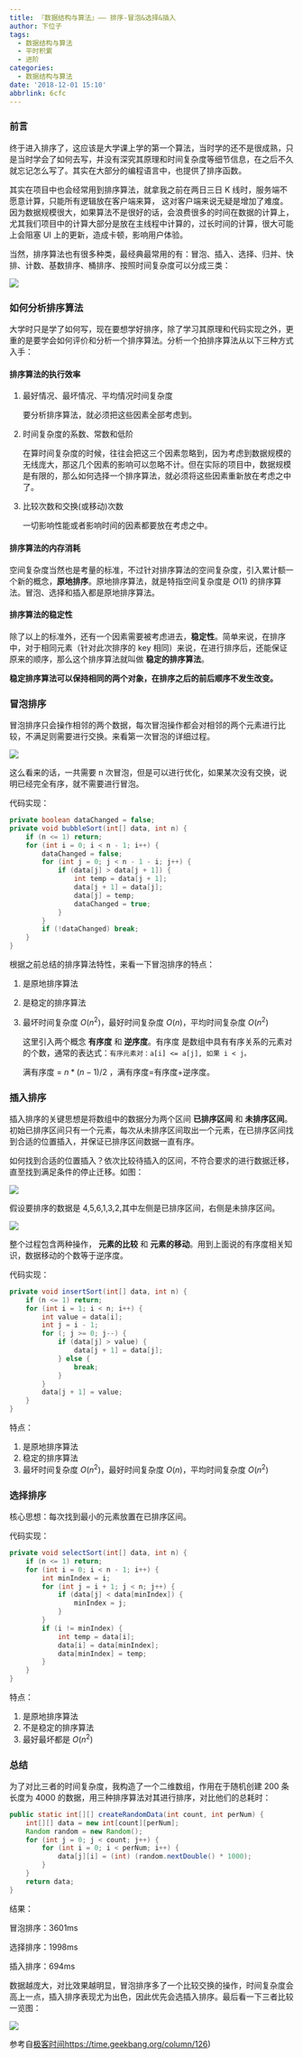 ```yaml
---
title: 『数据结构与算法』—— 排序-冒泡&选择&插入
author: 下位子
tags:
  - 数据结构与算法
  - 平时积累
  - 进阶
categories:
  - 数据结构与算法
date: '2018-12-01 15:10'
abbrlink: 6cfc
---
```


### 前言

终于进入排序了，这应该是大学课上学的第一个算法，当时学的还不是很成熟，只是当时学会了如何去写，并没有深究其原理和时间复杂度等细节信息，在之后不久就忘记怎么写了。其实在大部分的编程语言中，也提供了排序函数。

<!-- more -->

其实在项目中也会经常用到排序算法，就拿我之前在两日三日 K 线时，服务端不愿意计算，只能所有逻辑放在客户端来算， 这对客户端来说无疑是增加了难度。因为数据规模很大，如果算法不是很好的话，会浪费很多的时间在数据的计算上，尤其我们项目中的计算大部分是放在主线程中计算的，过长时间的计算，很大可能上会阻塞 UI 上的更新，造成卡顿，影响用户体验。

当然，排序算法也有很多种类，最经典最常用的有：冒泡、插入、选择、归并、快排、计数、基数排序、桶排序、按照时间复杂度可以分成三类：

![](https://static001.geekbang.org/resource/image/fb/cd/fb8394a588b12ff6695cfd664afb17cd.jpg)

### 如何分析排序算法

大学时只是学了如何写，现在要想学好排序，除了学习其原理和代码实现之外，更重的是要学会如何评价和分析一个排序算法。分析一个拍排序算法从以下三种方式入手：

#### 排序算法的执行效率

1. 最好情况、最坏情况、平均情况时间复杂度

   要分析排序算法，就必须把这些因素全部考虑到。

2. 时间复杂度的系数、常数和低阶

   在算时间复杂度的时候，往往会把这三个因素忽略到，因为考虑到数据规模的无线庞大，那这几个因素的影响可以忽略不计。但在实际的项目中，数据规模是有限的，那么如何选择一个排序算法，就必须将这些因素重新放在考虑之中了。

3. 比较次数和交换(或移动)次数

   一切影响性能或者影响时间的因素都要放在考虑之中。

#### 排序算法的内存消耗

空间复杂度当然也是考量的标准，不过针对排序算法的空间复杂度，引入累计额一个新的概念，**原地排序**。原地排序算法，就是特指空间复杂度是 $O(1)$ 的排序算法。冒泡、选择和插入都是原地排序算法。

#### 排序算法的稳定性

除了以上的标准外，还有一个因素需要被考虑进去，**稳定性**。简单来说，在排序中，对于相同元素（针对此次排序的 key 相同）来说，在进行排序后，还能保证原来的顺序，那么这个排序算法就叫做 **稳定的排序算法**。

**稳定排序算法可以保持相同的两个对象，在排序之后的前后顺序不发生改变。**

### 冒泡排序

冒泡排序只会操作相邻的两个数据，每次冒泡操作都会对相邻的两个元素进行比较，不满足则需要进行交换。来看第一次冒泡的详细过程。

![](https://static001.geekbang.org/resource/image/40/e9/4038f64f47975ab9f519e4f739e464e9.jpg)

这么看来的话，一共需要 n 次冒泡，但是可以进行优化，如果某次没有交换，说明已经完全有序，就不需要进行冒泡。

代码实现：

```java
private boolean dataChanged = false;
private void bubbleSort(int[] data, int n) {
    if (n <= 1) return;
    for (int i = 0; i < n - 1; i++) {
        dataChanged = false;
        for (int j = 0; j < n - 1 - i; j++) {
            if (data[j] > data[j + 1]) {
                int temp = data[j + 1];
                data[j + 1] = data[j];
                data[j] = temp;
                dataChanged = true;
            }
        }
        if (!dataChanged) break;
    }
}
```

根据之前总结的排序算法特性，来看一下冒泡排序的特点：

1. 是原地排序算法

2. 是稳定的排序算法

3. 最坏时间复杂度 $O(n^2)$，最好时间复杂度 $O(n)$，平均时间复杂度 $O(n^2)$

   这里引入两个概念 **有序度** 和 **逆序度**。有序度 是数组中具有有序关系的元素对的个数，通常的表达式：`有序元素对：a[i] <= a[j], 如果 i < j。`

   满有序度 = $n*(n-1)/2$ ，满有序度=有序度+逆序度。

### 插入排序

插入排序的关键思想是将数组中的数据分为两个区间 **已排序区间** 和 **未排序区间**。初始已排序区间只有一个元素，每次从未排序区间取出一个元素，在已排序区间找到合适的位置插入，并保证已排序区间数据一直有序。

如何找到合适的位置插入？依次比较待插入的区间，不符合要求的进行数据迁移，直至找到满足条件的停止迁移。如图：

![](https://static001.geekbang.org/resource/image/7b/a6/7b257e179787c633d2bd171a764171a6.jpg)

假设要排序的数据是 4,5,6,1,3,2,其中左侧是已排序区间，右侧是未排序区间。

![](https://static001.geekbang.org/resource/image/b6/e1/b60f61ec487358ac037bf2b6974d2de1.jpg)

整个过程包含两种操作， **元素的比较** 和 **元素的移动**。用到上面说的有序度相关知识，数据移动的个数等于逆序度。

代码实现：

```java
private void insertSort(int[] data, int n) {
    if (n <= 1) return;
    for (int i = 1; i < n; i++) {
        int value = data[i];
        int j = i - 1;
        for (; j >= 0; j--) {
            if (data[j] > value) {
                data[j + 1] = data[j];
            } else {
                break;
            }
        }
        data[j + 1] = value;
    }
}
```

特点：

1. 是原地排序算法
2. 稳定的排序算法
3. 最坏时间复杂度 $O(n^2)$，最好时间复杂度 $O(n)$，平均时间复杂度  $O(n^2)$

### 选择排序

核心思想：每次找到最小的元素放置在已排序区间。

代码实现：

```java
private void selectSort(int[] data, int n) {
    if (n <= 1) return;
    for (int i = 0; i < n - 1; i++) {
        int minIndex = i;
        for (int j = i + 1; j < n; j++) {
            if (data[j] < data[minIndex]) {
                minIndex = j;
            }
        }
        if (i != minIndex) {
            int temp = data[i];
            data[i] = data[minIndex];
            data[minIndex] = temp;
        }
    }
}
```

特点：

1. 是原地排序算法
2. 不是稳定的排序算法
3. 最好最坏都是 $O(n^2)$

### 总结

为了对比三者的时间复杂度，我构造了一个二维数组，作用在于随机创建 200 条 长度为 4000 的数据，用三种排序算法对其进行排序，对比他们的总耗时：

```java
public static int[][] createRandomData(int count, int perNum) {
    int[][] data = new int[count][perNum];
    Random random = new Random();
    for (int j = 0; j < count; j++) {
        for (int i = 0; i < perNum; i++) {
            data[j][i] = (int) (random.nextDouble() * 1000);
        }
    }
    return data;
}
```

结果：

冒泡排序：3601ms

选择排序：1998ms

插入排序：694ms

数据越庞大，对比效果越明显，冒泡排序多了一个比较交换的操作，时间复杂度会高上一点，插入排序表现尤为出色，因此优先会选插入排序。最后看一下三者比较一览图：

![](https://static001.geekbang.org/resource/image/34/50/348604caaf0a1b1d7fee0512822f0e50.jpg)

参考自[极客时间](https://time.geekbang.org/column/126)https://time.geekbang.org/column/126)

